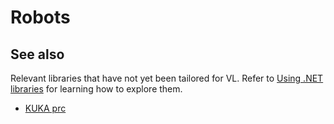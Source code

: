 # Robots

## See also
Relevant libraries that have not yet been tailored for VL. Refer to [Using .NET libraries](using-net-libraries.md) for learning how to explore them.
* [KUKA prc](https://www.robotsinarchitecture.org/kuka-prc)